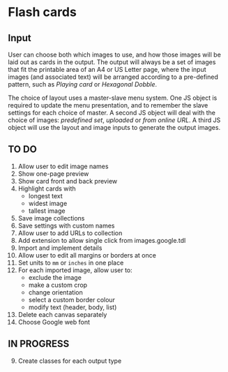 # Flash cards

## Input
User can choose both which images to use, and how those images will be laid out as cards in the output. The output will always be a set of images that fit the printable area of an A4 or US Letter page, where the input images (and associated text) will be arranged according to a pre-defined pattern, such as *Playing card* or *Hexagonal Dobble*.

The choice of layout uses a master-slave menu system. One JS object is required to update the menu presentation, and to remember the slave settings for each choice of master. A second JS object will deal with the choice of images: *predefined set*, *uploaded* or *from online URL*. A third JS object will use the layout and image inputs to generate the output images.

## TO DO

1. Allow user to edit image names
2. Show one-page preview
3. Show card front and back preview
4. Highlight cards with
    * longest text
    * widest image
    * tallest image
5. Save image collections
0. Save settings with custom names
6. Allow user to add URLs to collection
7. Add extension to allow single click from images.google.tdl
8. Import and implement details
9. Allow user to edit all margins or borders at once
9. Set units to `mm` or `inches` in one place
9. For each imported image, allow user to:
    * exclude the image
    * make a custom crop
    * change orientation
    * select a custom border colour
    * modify text (header, body, list)
0. Delete each canvas separately
1. Choose Google web font

## IN PROGRESS
9. Create classes for each output type

